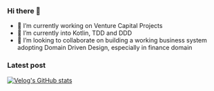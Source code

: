 ### Hi there 👋
- 🔭 I’m currently working on Venture Capital Projects
- 🌱 I’m currently into Kotlin, TDD and DDD
- 👯 I’m looking to collaborate on building a working business system adopting Domain Driven Design, especially in finance domain

### Latest post
[![Velog's GitHub stats](https://velog-readme-stats.vercel.app/api?name=aryumka)](https://velog.io/@aryumka)
